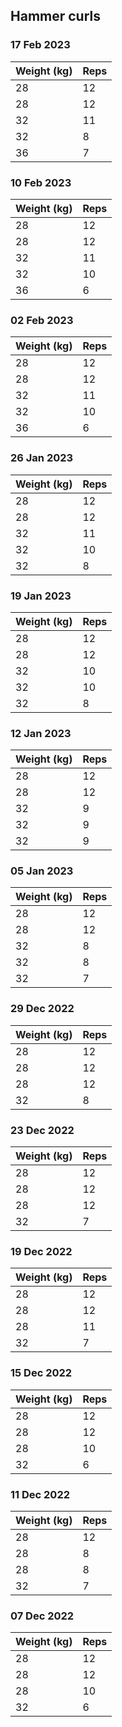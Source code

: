 ## Hammer curls

### 17 Feb 2023

| Weight (kg) | Reps |
| ----------- | ---- |
| 28 | 12 |
| 28 | 12 |
| 32 | 11 |
| 32 | 8 |
| 36 | 7 |

### 10 Feb 2023

| Weight (kg) | Reps |
| ----------- | ---- |
| 28 | 12 |
| 28 | 12 |
| 32 | 11 |
| 32 | 10 |
| 36 | 6 |

### 02 Feb 2023

| Weight (kg) | Reps |
| ----------- | ---- |
| 28 | 12 |
| 28 | 12 |
| 32 | 11 |
| 32 | 10 |
| 36 | 6 |

### 26 Jan 2023

| Weight (kg) | Reps |
| ----------- | ---- |
| 28 | 12 |
| 28 | 12 |
| 32 | 11 |
| 32 | 10 |
| 32 | 8 |

### 19 Jan 2023

| Weight (kg) | Reps |
| ----------- | ---- |
| 28 | 12 |
| 28 | 12 |
| 32 | 10 |
| 32 | 10 |
| 32 | 8 |

### 12 Jan 2023

| Weight (kg) | Reps |
| ----------- | ---- |
| 28 | 12 |
| 28 | 12 |
| 32 | 9 |
| 32 | 9 |
| 32 | 9 |

### 05 Jan 2023

| Weight (kg) | Reps |
| ----------- | ---- |
| 28 | 12 |
| 28 | 12 |
| 32 | 8 |
| 32 | 8 |
| 32 | 7 |

### 29 Dec 2022

| Weight (kg) | Reps |
| ----------- | ---- |
| 28 | 12 |
| 28 | 12 |
| 28 | 12 |
| 32 | 8 |

### 23 Dec 2022

| Weight (kg) | Reps |
| ----------- | ---- |
| 28 | 12 |
| 28 | 12 |
| 28 | 12 |
| 32 | 7 |

### 19 Dec 2022

| Weight (kg) | Reps |
| ----------- | ---- |
| 28 | 12 |
| 28 | 12 |
| 28 | 11 |
| 32 | 7 |

### 15 Dec 2022

| Weight (kg) | Reps |
| ----------- | ---- |
| 28 | 12 |
| 28 | 12 |
| 28 | 10 |
| 32 | 6 |

### 11 Dec 2022

| Weight (kg) | Reps |
| ----------- | ---- |
| 28 | 12 |
| 28 | 8 |
| 28 | 8 |
| 32 | 7 |

### 07 Dec 2022

| Weight (kg) | Reps |
| ----------- | ---- |
| 28 | 12 |
| 28 | 12 |
| 28 | 10 |
| 32 | 6 |